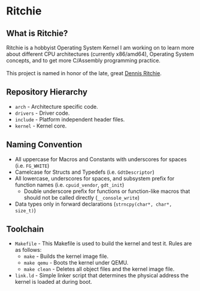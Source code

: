 # Ritchie

## What is Ritchie?
Ritchie is a hobbyist Operating System Kernel I am working on to learn more about different CPU architectures (currently x86/amd64), Operating System concepts, and to get more C/Assembly programming practice.<br/>
<br/>
This project is named in honor of the late, great [Dennis Ritchie][dmr].

## Repository Hierarchy
- `arch` - Architecture specific code.
- `drivers` - Driver code.
- `include` - Platform independent header files.
- `kernel` - Kernel core.

## Naming Convention
 - All uppercase for Macros and Constants with underscores for spaces (i.e. `FG_WHITE`)
 - Camelcase for Structs and Typedefs (i.e. `GdtDescriptor`)
 - All lowercase, underscores for spaces, and subsystem prefix for function names (i.e. `cpuid_vendor`, `gdt_init`)
   - Double underscore prefix for functions or function-like macros that should not be called directly (`__console_write`)
 - Data types only in forward declarations (`strncpy(char*, char*, size_t)`)

## Toolchain
- `Makefile` - This Makefile is used to build the kernel and test it. Rules are as follows:
  - `make` - Builds the kernel image file.
  - `make qemu` - Boots the kernel under QEMU.
  - `make clean` - Deletes all object files and the kernel image file.
- `link.ld` - Simple linker script that determines the physical address the kernel is loaded at during boot.

[dmr]: http://en.wikipedia.org/wiki/Dennis_Ritchie
